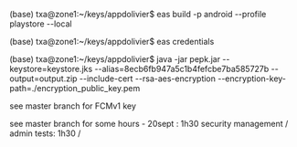 

(base) txa@zone1:~/keys/appdolivier$ eas build -p android --profile playstore --local

(base) txa@zone1:~/keys/appdolivier$ eas credentials

(base) txa@zone1:~/keys/appdolivier$ java -jar pepk.jar --keystore=keystore.jks --alias=8ecb6fb947a5c1b4fefcbe7ba585727b --output=output.zip --include-cert --rsa-aes-encryption --encryption-key-path=./encryption_public_key.pem

see master branch for FCMv1 key

see master branch for some hours - 20sept : 1h30 security management / admin tests: 1h30 / 